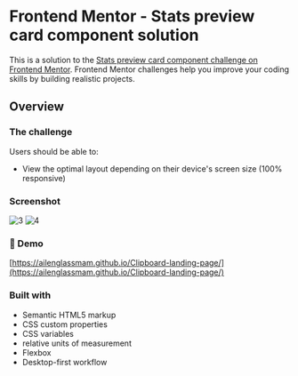 # Frontend Mentor - Stats preview card component solution

This is a solution to the [Stats preview card component challenge on Frontend Mentor](https://www.frontendmentor.io/challenges/stats-preview-card-component-8JqbgoU62). Frontend Mentor challenges help you improve your coding skills by building realistic projects. 

## Overview

### The challenge

Users should be able to:

- View the optimal layout depending on their device's screen size (100% responsive)

### Screenshot

![3](https://user-images.githubusercontent.com/110137453/220737635-0d4fdf0a-136b-4a05-b664-5bcb85b3e51f.jpg)
![4](https://user-images.githubusercontent.com/110137453/220737646-13b28f33-e5b2-425d-86ac-dd93b6870ef6.jpg)

### 🚀 Demo

[https://ailenglassmam.github.io/Clipboard-landing-page/](https://ailenglassmam.github.io/Clipboard-landing-page/)

### Built with

- Semantic HTML5 markup
- CSS custom properties
- CSS variables
- relative units of measurement
- Flexbox
- Desktop-first workflow

